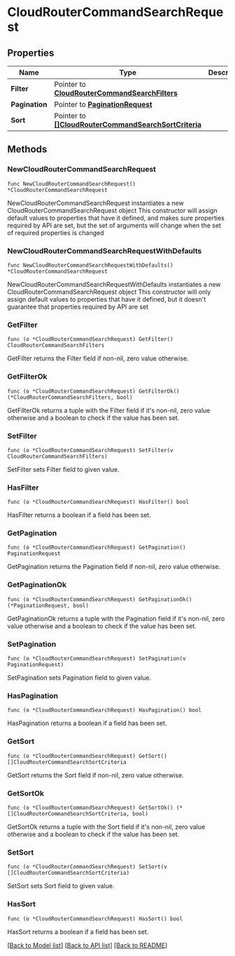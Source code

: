 # CloudRouterCommandSearchRequest

## Properties

Name | Type | Description | Notes
------------ | ------------- | ------------- | -------------
**Filter** | Pointer to [**CloudRouterCommandSearchFilters**](CloudRouterCommandSearchFilters.md) |  | [optional] 
**Pagination** | Pointer to [**PaginationRequest**](PaginationRequest.md) |  | [optional] 
**Sort** | Pointer to [**[]CloudRouterCommandSearchSortCriteria**](CloudRouterCommandSearchSortCriteria.md) |  | [optional] 

## Methods

### NewCloudRouterCommandSearchRequest

`func NewCloudRouterCommandSearchRequest() *CloudRouterCommandSearchRequest`

NewCloudRouterCommandSearchRequest instantiates a new CloudRouterCommandSearchRequest object
This constructor will assign default values to properties that have it defined,
and makes sure properties required by API are set, but the set of arguments
will change when the set of required properties is changed

### NewCloudRouterCommandSearchRequestWithDefaults

`func NewCloudRouterCommandSearchRequestWithDefaults() *CloudRouterCommandSearchRequest`

NewCloudRouterCommandSearchRequestWithDefaults instantiates a new CloudRouterCommandSearchRequest object
This constructor will only assign default values to properties that have it defined,
but it doesn't guarantee that properties required by API are set

### GetFilter

`func (o *CloudRouterCommandSearchRequest) GetFilter() CloudRouterCommandSearchFilters`

GetFilter returns the Filter field if non-nil, zero value otherwise.

### GetFilterOk

`func (o *CloudRouterCommandSearchRequest) GetFilterOk() (*CloudRouterCommandSearchFilters, bool)`

GetFilterOk returns a tuple with the Filter field if it's non-nil, zero value otherwise
and a boolean to check if the value has been set.

### SetFilter

`func (o *CloudRouterCommandSearchRequest) SetFilter(v CloudRouterCommandSearchFilters)`

SetFilter sets Filter field to given value.

### HasFilter

`func (o *CloudRouterCommandSearchRequest) HasFilter() bool`

HasFilter returns a boolean if a field has been set.

### GetPagination

`func (o *CloudRouterCommandSearchRequest) GetPagination() PaginationRequest`

GetPagination returns the Pagination field if non-nil, zero value otherwise.

### GetPaginationOk

`func (o *CloudRouterCommandSearchRequest) GetPaginationOk() (*PaginationRequest, bool)`

GetPaginationOk returns a tuple with the Pagination field if it's non-nil, zero value otherwise
and a boolean to check if the value has been set.

### SetPagination

`func (o *CloudRouterCommandSearchRequest) SetPagination(v PaginationRequest)`

SetPagination sets Pagination field to given value.

### HasPagination

`func (o *CloudRouterCommandSearchRequest) HasPagination() bool`

HasPagination returns a boolean if a field has been set.

### GetSort

`func (o *CloudRouterCommandSearchRequest) GetSort() []CloudRouterCommandSearchSortCriteria`

GetSort returns the Sort field if non-nil, zero value otherwise.

### GetSortOk

`func (o *CloudRouterCommandSearchRequest) GetSortOk() (*[]CloudRouterCommandSearchSortCriteria, bool)`

GetSortOk returns a tuple with the Sort field if it's non-nil, zero value otherwise
and a boolean to check if the value has been set.

### SetSort

`func (o *CloudRouterCommandSearchRequest) SetSort(v []CloudRouterCommandSearchSortCriteria)`

SetSort sets Sort field to given value.

### HasSort

`func (o *CloudRouterCommandSearchRequest) HasSort() bool`

HasSort returns a boolean if a field has been set.


[[Back to Model list]](../README.md#documentation-for-models) [[Back to API list]](../README.md#documentation-for-api-endpoints) [[Back to README]](../README.md)


